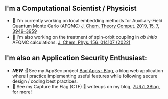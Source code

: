 <!--### Hi there 👋-->

<!--
**bkesk/bkesk** is a ✨ _special_ ✨ repository because its `README.md` (this file) appears on your GitHub profile.

Here are some ideas to get you started:

- 🔭 I’m currently working on ...
- 🌱 I’m currently learning ...
- 👯 I’m looking to collaborate on ...
- 🤔 I’m looking for help with ...
- 💬 Ask me about ...
- 📫 How to reach me: ...
- 😄 Pronouns: ...
- ⚡ Fun fact: ...
-->

## I'm a Computational Scientist / Physicist

 - 🤔 I'm currently working on local embedding methods for Auxiliary-Field Quantum Monte Carlo (AFQMC) [J. Chem. Theory Comput. 2019, 15, 7, 3949–3959](https://pubs.acs.org/doi/10.1021/acs.jctc.8b01244)
 - 🤔 I'm also working on the treatment of spin-orbit coupling in *ab initio* AFQMC calculations. [J. Chem. Phys. 156, 014107 (2022)](https://aip.scitation.org/doi/10.1063/5.0075900)

## I'm also an Application Security Enthusiast:

  - ***NEW*** :🔭See my AppSec project [Bad Apps : Blog](https://github.com/bkesk/bad-apps-blog), a blog web application where I practice implementing useful features while following secure design / coding best practices.
  - 🏁 See my Capture the Flag (CTF) 🏁 writeups on my blog, [7UR7L3Blog](https://7ur7l3blog.tech/), for more!

